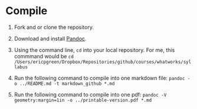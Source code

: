 Compile
=======

1. Fork and or clone the repository.

2. Download and install [Pandoc](http://johnmacfarlane.net/pandoc/).

3. Using the command line, `cd` into your local repository. For me, this commmand would be `cd /Users/ericpgreen/Dropbox/Repositories/github/courses/whatworks/syllabus`

4. Run the following command to compile into one markdown file: `pandoc -o ../README.md -t markdown_github *.md`

5. Run the following command to compile into one pdf: `pandoc -V geometry:margin=1in -o ../printable-version.pdf *.md`